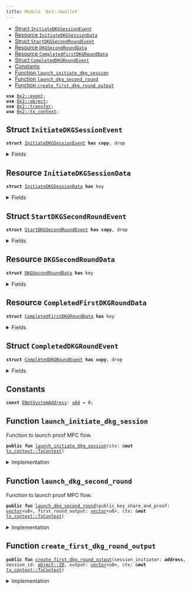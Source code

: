 ```yaml
---
title: Module `0x3::dwallet`
---
```




-  [Struct `InitiateDKGSessionEvent`](#0x3_dwallet_InitiateDKGSessionEvent)
-  [Resource `InitiateDKGSessionData`](#0x3_dwallet_InitiateDKGSessionData)
-  [Struct `StartDKGSecondRoundEvent`](#0x3_dwallet_StartDKGSecondRoundEvent)
-  [Resource `DKGSecondRoundData`](#0x3_dwallet_DKGSecondRoundData)
-  [Resource `CompletedFirstDKGRoundData`](#0x3_dwallet_CompletedFirstDKGRoundData)
-  [Struct `CompletedDKGRoundEvent`](#0x3_dwallet_CompletedDKGRoundEvent)
-  [Constants](#@Constants_0)
-  [Function `launch_initiate_dkg_session`](#0x3_dwallet_launch_initiate_dkg_session)
-  [Function `launch_dkg_second_round`](#0x3_dwallet_launch_dkg_second_round)
-  [Function `create_first_dkg_round_output`](#0x3_dwallet_create_first_dkg_round_output)


<pre><code><b>use</b> <a href="../pera-framework/event.md#0x2_event">0x2::event</a>;
<b>use</b> <a href="../pera-framework/object.md#0x2_object">0x2::object</a>;
<b>use</b> <a href="../pera-framework/transfer.md#0x2_transfer">0x2::transfer</a>;
<b>use</b> <a href="../pera-framework/tx_context.md#0x2_tx_context">0x2::tx_context</a>;
</code></pre>



<a name="0x3_dwallet_InitiateDKGSessionEvent"></a>

## Struct `InitiateDKGSessionEvent`



<pre><code><b>struct</b> <a href="dwallet.md#0x3_dwallet_InitiateDKGSessionEvent">InitiateDKGSessionEvent</a> <b>has</b> <b>copy</b>, drop
</code></pre>



<details>
<summary>Fields</summary>


<dl>
<dt>
<code>session_id: <a href="../pera-framework/object.md#0x2_object_ID">object::ID</a></code>
</dt>
<dd>

</dd>
<dt>
<code>sender: <b>address</b></code>
</dt>
<dd>

</dd>
</dl>


</details>

<a name="0x3_dwallet_InitiateDKGSessionData"></a>

## Resource `InitiateDKGSessionData`



<pre><code><b>struct</b> <a href="dwallet.md#0x3_dwallet_InitiateDKGSessionData">InitiateDKGSessionData</a> <b>has</b> key
</code></pre>



<details>
<summary>Fields</summary>


<dl>
<dt>
<code>id: <a href="../pera-framework/object.md#0x2_object_UID">object::UID</a></code>
</dt>
<dd>

</dd>
<dt>
<code>sender: <b>address</b></code>
</dt>
<dd>

</dd>
</dl>


</details>

<a name="0x3_dwallet_StartDKGSecondRoundEvent"></a>

## Struct `StartDKGSecondRoundEvent`



<pre><code><b>struct</b> <a href="dwallet.md#0x3_dwallet_StartDKGSecondRoundEvent">StartDKGSecondRoundEvent</a> <b>has</b> <b>copy</b>, drop
</code></pre>



<details>
<summary>Fields</summary>


<dl>
<dt>
<code>session_id: <a href="../pera-framework/object.md#0x2_object_ID">object::ID</a></code>
</dt>
<dd>

</dd>
<dt>
<code>sender: <b>address</b></code>
</dt>
<dd>

</dd>
<dt>
<code>first_round_output: <a href="../move-stdlib/vector.md#0x1_vector">vector</a>&lt;u8&gt;</code>
</dt>
<dd>

</dd>
<dt>
<code>public_key_share_and_proof: <a href="../move-stdlib/vector.md#0x1_vector">vector</a>&lt;u8&gt;</code>
</dt>
<dd>

</dd>
</dl>


</details>

<a name="0x3_dwallet_DKGSecondRoundData"></a>

## Resource `DKGSecondRoundData`



<pre><code><b>struct</b> <a href="dwallet.md#0x3_dwallet_DKGSecondRoundData">DKGSecondRoundData</a> <b>has</b> key
</code></pre>



<details>
<summary>Fields</summary>


<dl>
<dt>
<code>id: <a href="../pera-framework/object.md#0x2_object_UID">object::UID</a></code>
</dt>
<dd>

</dd>
<dt>
<code>sender: <b>address</b></code>
</dt>
<dd>

</dd>
<dt>
<code>input: <a href="../move-stdlib/vector.md#0x1_vector">vector</a>&lt;u8&gt;</code>
</dt>
<dd>

</dd>
</dl>


</details>

<a name="0x3_dwallet_CompletedFirstDKGRoundData"></a>

## Resource `CompletedFirstDKGRoundData`



<pre><code><b>struct</b> <a href="dwallet.md#0x3_dwallet_CompletedFirstDKGRoundData">CompletedFirstDKGRoundData</a> <b>has</b> key
</code></pre>



<details>
<summary>Fields</summary>


<dl>
<dt>
<code>id: <a href="../pera-framework/object.md#0x2_object_UID">object::UID</a></code>
</dt>
<dd>

</dd>
<dt>
<code>session_id: <a href="../pera-framework/object.md#0x2_object_ID">object::ID</a></code>
</dt>
<dd>

</dd>
<dt>
<code>value: <a href="../move-stdlib/vector.md#0x1_vector">vector</a>&lt;u8&gt;</code>
</dt>
<dd>

</dd>
</dl>


</details>

<a name="0x3_dwallet_CompletedDKGRoundEvent"></a>

## Struct `CompletedDKGRoundEvent`



<pre><code><b>struct</b> <a href="dwallet.md#0x3_dwallet_CompletedDKGRoundEvent">CompletedDKGRoundEvent</a> <b>has</b> <b>copy</b>, drop
</code></pre>



<details>
<summary>Fields</summary>


<dl>
<dt>
<code>session_id: <a href="../pera-framework/object.md#0x2_object_ID">object::ID</a></code>
</dt>
<dd>

</dd>
<dt>
<code>sender: <b>address</b></code>
</dt>
<dd>

</dd>
</dl>


</details>

<a name="@Constants_0"></a>

## Constants


<a name="0x3_dwallet_ENotSystemAddress"></a>



<pre><code><b>const</b> <a href="dwallet.md#0x3_dwallet_ENotSystemAddress">ENotSystemAddress</a>: <a href="../move-stdlib/u64.md#0x1_u64">u64</a> = 0;
</code></pre>



<a name="0x3_dwallet_launch_initiate_dkg_session"></a>

## Function `launch_initiate_dkg_session`

Function to launch proof MPC flow.


<pre><code><b>public</b> <b>fun</b> <a href="dwallet.md#0x3_dwallet_launch_initiate_dkg_session">launch_initiate_dkg_session</a>(ctx: &<b>mut</b> <a href="../pera-framework/tx_context.md#0x2_tx_context_TxContext">tx_context::TxContext</a>)
</code></pre>



<details>
<summary>Implementation</summary>


<pre><code><b>public</b> <b>fun</b> <a href="dwallet.md#0x3_dwallet_launch_initiate_dkg_session">launch_initiate_dkg_session</a>(ctx: &<b>mut</b> TxContext) {
    <b>let</b> session_data = <a href="dwallet.md#0x3_dwallet_InitiateDKGSessionData">InitiateDKGSessionData</a> {
        id: <a href="../pera-framework/object.md#0x2_object_new">object::new</a>(ctx),
        sender: <a href="../pera-framework/tx_context.md#0x2_tx_context_sender">tx_context::sender</a>(ctx)
    };
    <b>let</b> created_proof_mpc_session_event = <a href="dwallet.md#0x3_dwallet_InitiateDKGSessionEvent">InitiateDKGSessionEvent</a> {
        session_id: <a href="../pera-framework/object.md#0x2_object_id">object::id</a>(&session_data),
        sender: <a href="../pera-framework/tx_context.md#0x2_tx_context_sender">tx_context::sender</a>(ctx)
    };
    <a href="../pera-framework/event.md#0x2_event_emit">event::emit</a>(created_proof_mpc_session_event);
    <a href="../pera-framework/transfer.md#0x2_transfer_freeze_object">transfer::freeze_object</a>(session_data);
}
</code></pre>



</details>

<a name="0x3_dwallet_launch_dkg_second_round"></a>

## Function `launch_dkg_second_round`

Function to launch proof MPC flow.


<pre><code><b>public</b> <b>fun</b> <a href="dwallet.md#0x3_dwallet_launch_dkg_second_round">launch_dkg_second_round</a>(public_key_share_and_proof: <a href="../move-stdlib/vector.md#0x1_vector">vector</a>&lt;u8&gt;, first_round_output: <a href="../move-stdlib/vector.md#0x1_vector">vector</a>&lt;u8&gt;, ctx: &<b>mut</b> <a href="../pera-framework/tx_context.md#0x2_tx_context_TxContext">tx_context::TxContext</a>)
</code></pre>



<details>
<summary>Implementation</summary>


<pre><code><b>public</b> <b>fun</b> <a href="dwallet.md#0x3_dwallet_launch_dkg_second_round">launch_dkg_second_round</a>(public_key_share_and_proof: <a href="../move-stdlib/vector.md#0x1_vector">vector</a>&lt;u8&gt;, first_round_output: <a href="../move-stdlib/vector.md#0x1_vector">vector</a>&lt;u8&gt;, ctx: &<b>mut</b> TxContext) {
    <b>let</b> session_data = <a href="dwallet.md#0x3_dwallet_DKGSecondRoundData">DKGSecondRoundData</a> {
        id: <a href="../pera-framework/object.md#0x2_object_new">object::new</a>(ctx),
        sender: <a href="../pera-framework/tx_context.md#0x2_tx_context_sender">tx_context::sender</a>(ctx),
        input: first_round_output
    };
    <b>let</b> created_proof_mpc_session_event = <a href="dwallet.md#0x3_dwallet_StartDKGSecondRoundEvent">StartDKGSecondRoundEvent</a> {
        session_id: <a href="../pera-framework/object.md#0x2_object_id">object::id</a>(&session_data),
        sender: <a href="../pera-framework/tx_context.md#0x2_tx_context_sender">tx_context::sender</a>(ctx),
        first_round_output,
        public_key_share_and_proof
    };
    <a href="../pera-framework/event.md#0x2_event_emit">event::emit</a>(created_proof_mpc_session_event);
    <a href="../pera-framework/transfer.md#0x2_transfer_freeze_object">transfer::freeze_object</a>(session_data);
}
</code></pre>



</details>

<a name="0x3_dwallet_create_first_dkg_round_output"></a>

## Function `create_first_dkg_round_output`



<pre><code><b>public</b> <b>fun</b> <a href="dwallet.md#0x3_dwallet_create_first_dkg_round_output">create_first_dkg_round_output</a>(session_initiator: <b>address</b>, session_id: <a href="../pera-framework/object.md#0x2_object_ID">object::ID</a>, output: <a href="../move-stdlib/vector.md#0x1_vector">vector</a>&lt;u8&gt;, ctx: &<b>mut</b> <a href="../pera-framework/tx_context.md#0x2_tx_context_TxContext">tx_context::TxContext</a>)
</code></pre>



<details>
<summary>Implementation</summary>


<pre><code><b>public</b> <b>fun</b> <a href="dwallet.md#0x3_dwallet_create_first_dkg_round_output">create_first_dkg_round_output</a>(session_initiator: <b>address</b>, session_id: ID, output: <a href="../move-stdlib/vector.md#0x1_vector">vector</a>&lt;u8&gt;, ctx: &<b>mut</b> TxContext) {
   <b>assert</b>!(<a href="../pera-framework/tx_context.md#0x2_tx_context_sender">tx_context::sender</a>(ctx) == @0x0, <a href="dwallet.md#0x3_dwallet_ENotSystemAddress">ENotSystemAddress</a>);
   <b>let</b> proof_session_result = <a href="dwallet.md#0x3_dwallet_CompletedFirstDKGRoundData">CompletedFirstDKGRoundData</a> {
       id: <a href="../pera-framework/object.md#0x2_object_new">object::new</a>(ctx),
       session_id: session_id,
       value: output,
   };
   <a href="../pera-framework/transfer.md#0x2_transfer_transfer">transfer::transfer</a>(proof_session_result, session_initiator);

   <b>let</b> completed_proof_mpc_session_event = <a href="dwallet.md#0x3_dwallet_CompletedDKGRoundEvent">CompletedDKGRoundEvent</a> {
       session_id: session_id,
       sender: session_initiator,
   };

   <a href="../pera-framework/event.md#0x2_event_emit">event::emit</a>(completed_proof_mpc_session_event);
}
</code></pre>



</details>
